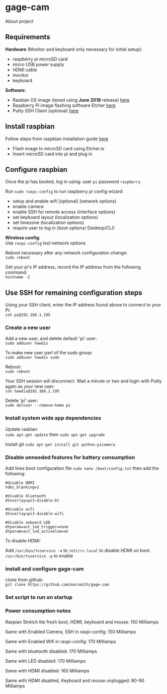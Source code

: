 
# gage-cam

About project

## Requirements

  **Hardware** (Monitor and keyboard only necessary for initial setup):  
  - raspberry pi microSD card  
  - micro USB power supply  
  - HDMI cable  
  - monitor  
  - keyboard  


  **Software**: 
  - Rasbian OS image (tesed using **June 2018** release) [here](https://www.raspberrypi.org/downloads/raspbian/)
  - Raspberry Pi image flashing software Etcher [here](https://etcher.io)
  - Putty SSH Client (optional) [here](https://www.chiark.greenend.org.uk/~sgtatham/putty/latest.html)

## Install raspbian

Follow steps from raspbian installation guide [here](https://www.raspberrypi.org/documentation/installation/installing-images/README.md)

- Flash image to microSD card using Etcher.io
- Insert microSD card into pi and plug in

## Configure raspbian

Once the pi has booted, log in using: user `pi` password `raspberry`

Run `sudo raspi-config` to run raspberry pi config wizard:

- setup and enable wifi [optional] (network options)
- enable camera
- enable SSH for remote access (interface options)
- set keyboard layout (localization options)
- set timezone (localization options)
- require user to log in (boot options/ Desktop/CLI)

**Wireless config**:  
Use `raspi-config` tool network options

Reboot necessary after any network configuration change:  
`sudo reboot` 

Get your pi's IP address, record the IP address from the following command:    
`hostname -I`

## Use SSH for remaining configuration steps

Using your SSH client, enter the IP address found above to connect to your Pi:  
`ssh pi@192.168.1.195`

### Create a new user

Add a new user, and delete default 'pi' user:  
 `sudo adduser hawdis`

To make new user part of the sudo group:  
`sudo adduser hawdis sudo`  

Reboot:  
`sudo reboot`

Your SSH session will disconnect.  Wait a minute or two and login with Putty again as your new user:  
`ssh hawdis@192.168.1.195`

Delete 'pi' user:  
`sudo deluser --remove-home pi`  

### Install system wide app dependencies

Update rasbian:  
`sudo apt-get update` then `sudo apt-get upgrade`

Install git
`sudo apt-get install git python-picamera`

### Disable unneeded features for battery consumption

Add lines boot configuration file
`sudo nano /boot/config.txt` then add the following:

```
#disable HDMI
hdmi_blanking=2

#disable bluetooth
dtoverlay=pi3-disable-bt

#disable wifi
dtoverlay=pi3-disable-wifi

#disable onboard LED
dtparam=act_led_trigger=none
dtparam=act_led_activelow=on
```

To disable HDMI:

Add `/usr/bin/tvservice -o` to `/etc/rc.local` to disable HDMI on boot. `/usr/bin/tvservice -p` to enable

### install and configure gage-cam

clone from github:  
`git clone https://github.com/marsmith/gage-cam`

### Set script to run on startup

### Power consumption notes
Raspian Stretch lite fresh boot, HDMI, keyboard and mouse: 150 Milliamps

Same with Enabled Camera, SSH in raspi-config:  150 Milliamps

Same with Enabled Wifi in raspi-config: 170 Milliamps

Same with bluetooth disabled: 170 Milliamps

Same with LED disabled: 170 Milliamps

Same with HDMI disabled: 160 Milliamps

Same with HDMI disabled, Keyboard and mouse unplugged: 80-90 Milliamps




